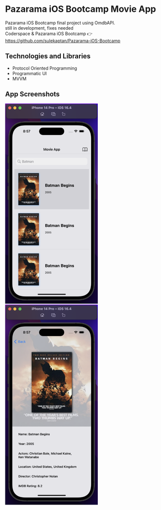 # Pazarama iOS Bootcamp Movie App
Pazarama iOS Bootcamp final project using OmdbAPI. <br/>
still in development, fixes needed <br/>
Coderspace & Pazarama iOS Bootcamp 👉 https://github.com/sulekaptan/Pazarama-iOS-Bootcamp
## Technologies and Libraries
- Protocol Oriented Programming
- Programmatic UI
- MVVM
## App Screenshots
<p>
  <img src="assets/movie-1.png" width="300" />
  <img src="assets/movie-2.png" width="300" />
</p>
